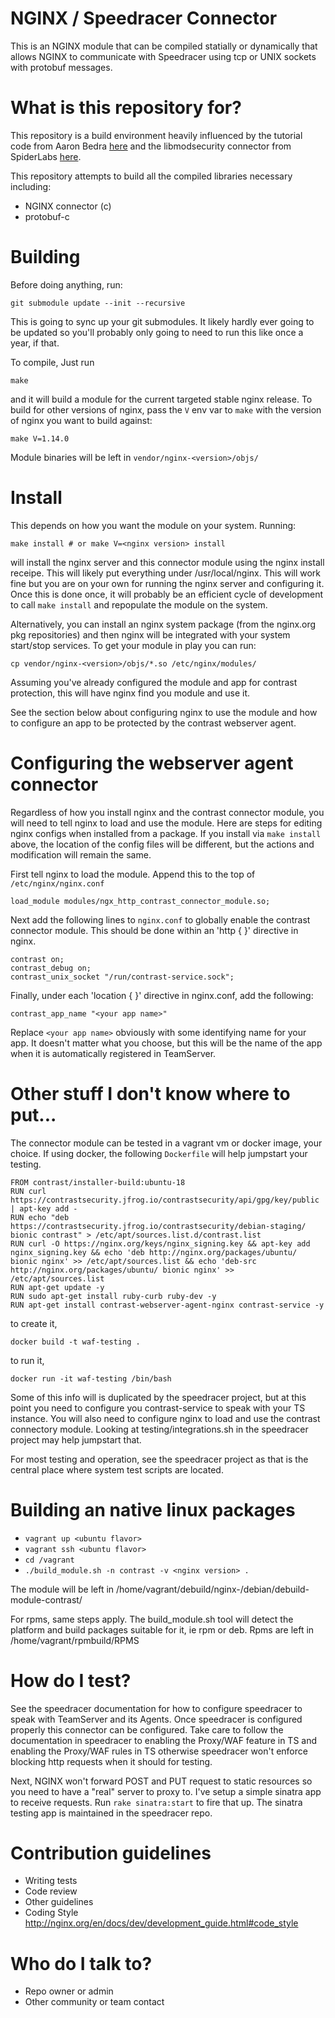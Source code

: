 # NGINX / Speedracer Connector

This is an NGINX module that can be compiled statially or dynamically that
allows NGINX to communicate with Speedracer using tcp or UNIX sockets with
protobuf messages.

# What is this repository for?

This repository is a build environment heavily influenced by the tutorial code
from Aaron Bedra [here](https://github.com/abedra/nginx-auth-token-module) and
the libmodsecurity connector from SpiderLabs
[here](https://github.com/SpiderLabs/ModSecurity-nginx).

This repository attempts to build all the compiled libraries necessary
including:

* NGINX connector (c) 
* protobuf-c

# Building

Before doing anything, run:

    git submodule update --init --recursive

This is going to sync up your git submodules. It likely hardly ever going to be
updated so you'll probably only going to need to run this like once a year, if
that.

To compile, Just run

    make

and it will build a module for the current targeted stable nginx release. To
build for other versions of nginx, pass the `V` env var to `make` with the
version of nginx you want to build against:

    make V=1.14.0

Module binaries will be left in `vendor/nginx-<version>/objs/`

# Install

This depends on how you want the module on your system. Running:

    make install # or make V=<nginx version> install

will install the nginx server and this connector module using the nginx install
receipe. This will likely put everything under /usr/local/nginx. This will work
fine but you are on your own for running the nginx server and configuring it.
Once this is done once, it will probably be an efficient cycle of development
to call `make install` and repopulate the module on the system.

Alternatively, you can install an nginx system package (from the nginx.org pkg
repositories) and then nginx will be integrated with your system start/stop
services. To get your module in play you can run:

    cp vendor/nginx-<version>/objs/*.so /etc/nginx/modules/

Assuming you've already configured the module and app for contrast protection,
this will have nginx find you module and use it.

See the section below about configuring nginx to use the module and how to
configure an app to be protected by the contrast webserver agent.

# Configuring the webserver agent connector

Regardless of how you install nginx and the contrast connector module, you will
need to tell nginx to load and use the module. Here are steps for editing nginx
configs when installed from a package.  If you install via `make install`
above, the location of the config files will be different, but the actions and
modification will remain the same.

First tell nginx to load the module. Append this to the top of `/etc/nginx/nginx.conf`
    
    load_module modules/ngx_http_contrast_connector_module.so;

Next add the following lines to `nginx.conf` to globally enable the contrast
connector module. This should be done within an 'http { }' directive in nginx.
    
    contrast on;
    contrast_debug on;
    contrast_unix_socket "/run/contrast-service.sock";

Finally, under each 'location { }' directive in nginx.conf, add the following:

    contrast_app_name "<your app name>"

Replace `<your app name>` obviously with some identifying name for your app. It
doesn't matter what you choose, but this will be the name of the app when it is
automatically registered in TeamServer.

# Other stuff I don't know where to put...

The connector module can be tested in a vagrant vm or docker image, your
choice. If using docker, the following `Dockerfile` will help jumpstart your
testing.

    FROM contrast/installer-build:ubuntu-18
    RUN curl https://contrastsecurity.jfrog.io/contrastsecurity/api/gpg/key/public | apt-key add -
    RUN echo "deb https://contrastsecurity.jfrog.io/contrastsecurity/debian-staging/ bionic contrast" > /etc/apt/sources.list.d/contrast.list
    RUN curl -O https://nginx.org/keys/nginx_signing.key && apt-key add nginx_signing.key && echo 'deb http://nginx.org/packages/ubuntu/ bionic nginx' >> /etc/apt/sources.list && echo 'deb-src http://nginx.org/packages/ubuntu/ bionic nginx' >> /etc/apt/sources.list
    RUN apt-get update -y
    RUN sudo apt-get install ruby-curb ruby-dev -y
    RUN apt-get install contrast-webserver-agent-nginx contrast-service -y

to create it, 

    docker build -t waf-testing .

to run it,

    docker run -it waf-testing /bin/bash

Some of this info will is duplicated by the speedracer project, but at this
point you need to configure you contrast-service to speak with your TS
instance. You will also need to configure nginx to load and use the contrast
connectory module. Looking at testing/integrations.sh in the speedracer
project may help jumpstart that.

For most testing and operation, see the speedracer project as that is the
central place where system test scripts are located.

# Building an native linux packages
* `vagrant up <ubuntu flavor>`
* `vagrant ssh <ubuntu flavor>`
* `cd /vagrant`
* `./build_module.sh -n contrast -v <nginx version> .`

The module will be left in /home/vagrant/debuild/nginx-<version>/debian/debuild-module-contrast/

For rpms, same steps apply. The build_module.sh tool will detect the platform
and build packages suitable for it, ie rpm or deb.  Rpms are left in
/home/vagrant/rpmbuild/RPMS

# How do I test?

See the speedracer documentation for how to configure speedracer to speak with
TeamServer and its Agents. Once speedracer is configured properly this
connector can be configured.  Take care to follow the documentation in
speedracer to enabling the Proxy/WAF feature in TS and enabling the Proxy/WAF
rules in TS otherwise speedracer won't enforce blocking http requests when it
should for testing.

Next, NGINX won't forward POST and PUT request to static resources so you need
to have a "real" server to proxy to. I've setup a simple sinatra app to receive
requests. Run `rake sinatra:start` to fire that up. The sinatra testing app is
maintained in the speedracer repo.

# Contribution guidelines

* Writing tests
* Code review
* Other guidelines
* Coding Style
    http://nginx.org/en/docs/dev/development_guide.html#code_style

# Who do I talk to?

* Repo owner or admin
* Other community or team contact
